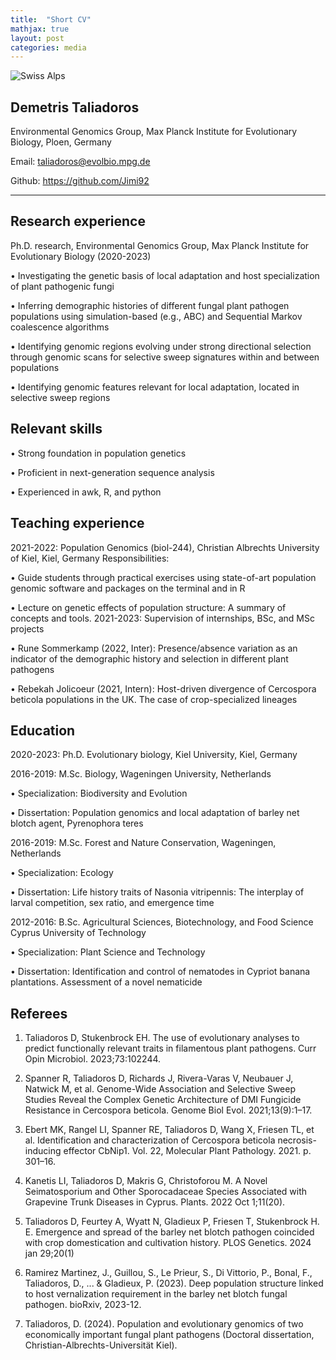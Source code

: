 ```yaml
---
title:  "Short CV"
mathjax: true
layout: post
categories: media
---
```


![Swiss Alps](https://media.licdn.com/dms/image/C4D03AQEl-TzUC44LFg/profile-displayphoto-shrink_800_800/0/1608040794783?e=2147483647&v=beta&t=nW6sscS5r-LF-Tpjm1V4fs0LvJt47fvkzrI88NxkkbM)


## Demetris Taliadoros
Environmental Genomics Group, Max Planck Institute for Evolutionary Biology, Ploen, Germany

Email: taliadoros@evolbio.mpg.de 

Github: https://github.com/Jimi92	

------------------------------------------------------------------------------------------------------
## Research experience
Ph.D. research, Environmental Genomics Group, Max Planck Institute for Evolutionary Biology (2020-2023)

•	Investigating the genetic basis of local adaptation and host specialization of plant pathogenic fungi

•	Inferring demographic histories of different fungal plant pathogen populations using simulation-based (e.g., ABC) and Sequential Markov coalescence algorithms

•	Identifying genomic regions evolving under strong directional selection through genomic scans for selective sweep signatures within and between populations 

•	Identifying genomic features relevant for local adaptation, located in selective sweep regions

## Relevant skills
•	Strong foundation in population genetics

•	Proficient in next-generation sequence analysis

•	Experienced in awk, R, and python

## Teaching experience
2021-2022: Population Genomics (biol-244), Christian Albrechts University of Kiel, Kiel, Germany
Responsibilities:

•	Guide students through practical exercises using state-of-art population genomic software and packages on the terminal and in R

•	Lecture on genetic effects of population structure: A summary of concepts and tools.
2021-2023: Supervision of internships, BSc, and MSc projects 

•	Rune Sommerkamp (2022, Inter): Presence/absence variation as an indicator of the demographic history and selection in different plant pathogens

•	Rebekah Jolicoeur (2021, Intern): Host-driven divergence of Cercospora beticola populations in the UK. The case of crop-specialized lineages




## Education
2020-2023:	Ph.D. Evolutionary biology, Kiel University, Kiel, Germany


2016-2019:			M.Sc. Biology, Wageningen University, Netherlands

•	Specialization: Biodiversity and Evolution

•	Dissertation: Population genomics and local adaptation of barley net blotch agent, Pyrenophora teres


2016-2019:	M.Sc. Forest and Nature Conservation, Wageningen, Netherlands

•	Specialization: Ecology

•	Dissertation: Life history traits of Nasonia vitripennis: The interplay of larval competition, sex ratio, and emergence time


2012-2016:	B.Sc. Agricultural Sciences, Biotechnology, and Food Science Cyprus University of Technology

•	Specialization: Plant Science and Technology

•	Dissertation: Identification and control of nematodes in Cypriot banana plantations. Assessment of a novel nematicide 

## Referees

1.	Taliadoros D, Stukenbrock EH. The use of evolutionary analyses to predict functionally relevant traits in filamentous plant pathogens. Curr Opin Microbiol. 2023;73:102244.

2.	Spanner R, Taliadoros D, Richards J, Rivera-Varas V, Neubauer J, Natwick M, et al. Genome-Wide Association and Selective Sweep Studies Reveal the Complex Genetic Architecture of DMI Fungicide Resistance in Cercospora beticola. Genome Biol Evol. 2021;13(9):1–17. 

3.	Ebert MK, Rangel LI, Spanner RE, Taliadoros D, Wang X, Friesen TL, et al. Identification and characterization of Cercospora beticola necrosis-inducing effector CbNip1. Vol. 22, Molecular Plant Pathology. 2021. p. 301–16. 

4.	Kanetis LI, Taliadoros D, Makris G, Christoforou M. A Novel Seimatosporium and Other Sporocadaceae Species Associated with Grapevine Trunk Diseases in Cyprus. Plants. 2022 Oct 1;11(20). 

5.	Taliadoros D, Feurtey A, Wyatt N, Gladieux P, Friesen T, Stukenbrock H. E. Emergence and spread of the barley net blotch pathogen coincided with crop domestication and cultivation history. PLOS Genetics. 2024 jan 29;20(1)

6. Ramirez Martinez, J., Guillou, S., Le Prieur, S., Di Vittorio, P., Bonal, F., Taliadoros, D., ... & Gladieux, P. (2023). Deep population structure linked to host vernalization requirement in the barley net blotch fungal pathogen. bioRxiv, 2023-12.

7. Taliadoros, D. (2024). Population and evolutionary genomics of two economically important fungal plant pathogens (Doctoral dissertation, Christian-Albrechts-Universität Kiel).	

